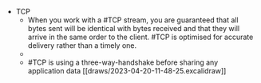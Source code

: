 - TCP
	- When you work with a #TCP stream, you are guaranteed that all bytes sent will be identical with bytes received and that they will arrive in the same order to the client. #TCP is optimised for accurate delivery rather than a timely one.
	-
	- #TCP is using a three-way-handshake before sharing any application data
	  [[draws/2023-04-20-11-48-25.excalidraw]]